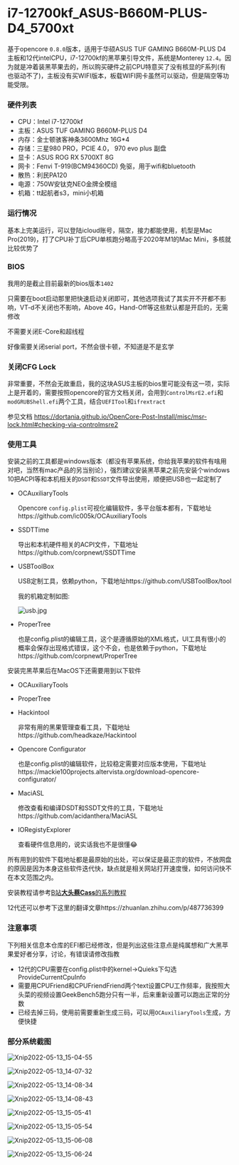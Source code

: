 # i7-12700kf_ASUS-B660M-PLUS-D4_5700xt

基于opencore `0.8.0`版本，适用于华硕ASUS TUF GAMING B660M-PLUS D4主板和12代intelCPU，i7-12700kf的黑苹果引导文件，系统是Monterey `12.4`。因为就是冲着装黑苹果去的，所以购买硬件之前CPU特意买了没有核显的F系列(有也驱动不了)，主板没有买WIFI版本，板载WIFI网卡虽然可以驱动，但是隔空等功能受限。

### 硬件列表

- CPU：Intel i7-12700kf
- 主板：ASUS TUF GAMING B660M-PLUS D4
- 内存：金士顿骇客神条3600Mhz 16G*4
- 存储：三星980 PRO，PCIE 4.0， 970 evo plus 副盘
- 显卡：ASUS ROG RX 5700XT 8G
- 网卡：Fenvi T-919(BCM94360CD) 免驱，用于wifi和bluetooth
- 散热：利民PA120
- 电源：750W安钛克NEO金牌全模组
- 机箱：tt起航者s3，mini小机箱

### 运行情况

基本上完美运行，可以登陆icloud账号，隔空，接力都能使用，机型是Mac Pro(2019)，打了CPU补丁后CPU单核跑分略高于2020年M1的Mac Mini，多核就比较优势了

### BIOS

我用的是截止目前最新的bios版本`1402`

只需要在boot启动那里把快速启动关闭即可，其他选项我试了其实开不开都不影响，VT-d不关闭也不影响，Above 4G，Hand-Off等这些默认都是开启的，无需修改

不需要关闭E-Core和超线程

好像需要关闭serial port，不然会很卡顿，不知道是不是玄学

### 关闭CFG Lock

非常重要，不然会无故重启，我的这块ASUS主板的bios里可能没有这一项，实际上是开着的，需要按照opencore的官方文档关闭，会用到`ControlMsrE2.efi`和`modGRUBShell.efi`两个工具，结合`UEFITool`和`ifrextract`

参见文档 https://dortania.github.io/OpenCore-Post-Install/misc/msr-lock.html#checking-via-controlmsre2

### 使用工具

安装之前的工具都是windows版本（都没有苹果系统，你给我苹果的软件有啥用对吧，当然有mac产品的另当别论），强烈建议安装黑苹果之前先安装个windows 10把ACPI等和本机相关的`DSDT`和`SSDT`文件导出使用，顺便把USB也一起定制了

- OCAuxiliaryTools 

  Opencore `config.plist`可视化编辑软件，多平台版本都有，下载地址https://github.com/ic005k/OCAuxiliaryTools

- SSDTTime

  导出和本机硬件相关的ACPI文件，下载地址https://github.com/corpnewt/SSDTTime

- USBToolBox

  USB定制工具，依赖python，下载地址https://github.com/USBToolBox/tool

  我的机箱定制如图:

  ![usb.jpg](./images/IMG_0074.jpeg)

- ProperTree

  也是config.plist的编辑工具，这个是遵循原始的XML格式，UI工具有很小的概率会保存出现格式错误，这个不会，也是依赖于python，下载地址https://github.com/corpnewt/ProperTree

安装完黑苹果后在MacOS下还需要用到以下软件

- OCAuxiliaryTools

- ProperTree

- Hackintool

  非常有用的黑果管理查看工具，下载地址https://github.com/headkaze/Hackintool

- Opencore Configurator

  也是config.plist的编辑软件，比较稳定需要对应版本使用，下载地址https://mackie100projects.altervista.org/download-opencore-configurator/

- MaciASL

  修改查看和编译DSDT和SSDT文件的工具，下载地址https://github.com/acidanthera/MaciASL

- IORegistyExplorer

  查看硬件信息用的，说实话我也不是很懂😂



所有用到的软件下载地址都是最原始的出处，可以保证是最正宗的软件，不放网盘的原因是因为本身这些软件迭代快，缺点就是相关网站打开速度慢，如何访问快不在本文范围之内。



安装教程请参考[B站**大头蔡Cass**的系列教程](https://www.bilibili.com/video/BV113411n7W3?spm_id_from=333.999.0.0)

12代还可以参考下这里的翻译文章https://zhuanlan.zhihu.com/p/487736399

### 注意事项

下列相关信息本仓库的EFI都已经修改，但是列出这些注意点是纯属想和广大黑苹果爱好者分享，讨论，有错误请修改指教

- 12代的CPU需要在config.plist中的kernel->Quieks下勾选ProvideCurrentCpuInfo
- 需要用CPUFriend和CPUFriendFriend两个text设置CPU工作频率，我按照大头菜的视频设置GeekBench5跑分只有一半，后来重新设置可以跑出正常的分数
- 已经去掉三码，使用前需要重新生成三码，可以用`OCAuxiliaryTools`生成，方便快捷

### 部分系统截图

![Xnip2022-05-13_15-04-55](./images/Xnip2022-05-13_15-04-55.jpg)

![Xnip2022-05-13_14-07-32](./images/Xnip2022-05-13_14-07-32.jpg)

![Xnip2022-05-13_14-08-34](./images/Xnip2022-05-13_14-08-34.jpg)

![Xnip2022-05-13_14-08-43](./images/Xnip2022-05-13_14-08-43.jpg)

![Xnip2022-05-13_15-05-41](./images/Xnip2022-05-13_15-05-41.jpg)

![Xnip2022-05-13_15-05-54](./images/Xnip2022-05-13_15-05-54.jpg)

![Xnip2022-05-13_15-06-08](./images/Xnip2022-05-13_15-06-08.jpg)

![Xnip2022-05-13_15-06-24](./images/Xnip2022-05-13_15-06-24.jpg)
